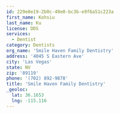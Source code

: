 ```yaml
---
id: 229e0e19-2b0c-49e0-bc3b-e9f6a51c223a
first_name: Kohsiu
last_name: Ku
license: DDS
services:
  - Dentist
category: Dentists
org_name: 'Smile Haven Family Dentistry'
address: '4045 S Eastern Ave'
city: 'Las Vegas'
state: NV
zip: '89119'
phone: '(702) 892-9878'
title: 'Smile Haven Family Dentistry'
_geoloc:
  lat: 36.1653
  lng: -115.116
---
```

